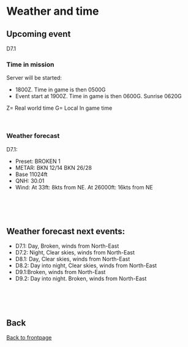 # Weather and time

## Upcoming event
D7.1

### Time in mission
Server will be started:
- 1800Z. Time in game is then 0500G
- Event start at 1900Z. Time in game is then 0600G. Sunrise 0620G

Z= Real world time
G= Local In game time

<br>

### Weather forecast
D7.1: 
- Preset: BROKEN 1
- METAR: BKN 12/14 BKN 26/28
- Base 11024ft
- QNH: 30.01
- Wind: At 33ft: 8kts from NE. At 26000ft: 16kts from NE


<br>
<br>
<br>


## Weather forecast next events:
- D7.1: Day, Broken, winds from North-East
- D7.2: Night, Clear skies, winds from North-East
- D8.1: Day, Clear skies, winds from North-East
- D8.2: Day into night, Clear skies, winds from North-East
- D9.1:Broken, winds from North-East
- D9.2: Day into night. Broken, winds from North-East

<br>
<br>
<br>



## Back
[Back to frontpage](https://132nd-vwing.github.io/OPAR-Brief/)
